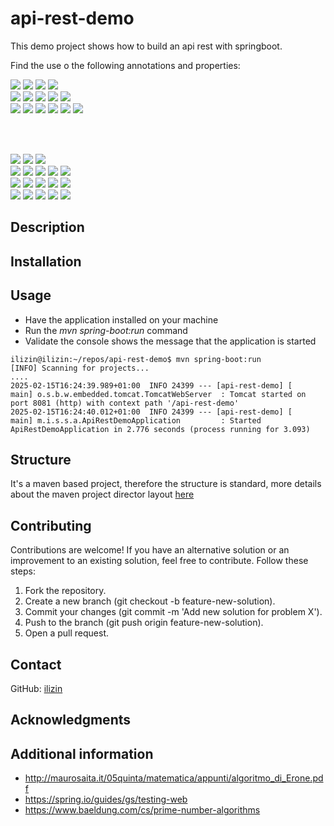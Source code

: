 # api-rest-demo

This demo project shows how to build an api rest with springboot.

Find the use o the following annotations and properties:

<img src="https://img.shields.io/badge/@Configuration-8A2BE2"/>
<img src="https://img.shields.io/badge/@Bean-8A2BE2"/>
<img src="https://img.shields.io/badge/@RestController-8A2BE2"/>
<img src="https://img.shields.io/badge/@Value-8A2BE2"/> <br/>
<img src="https://img.shields.io/badge/@Autowired-8A2BE2"/>
<img src="https://img.shields.io/badge/@Qualifier-8A2BE2"/>
<img src="https://img.shields.io/badge/@GetMapping-8A2BE2"/>
<img src="https://img.shields.io/badge/@PathVariable-8A2BE2"/>
<img src="https://img.shields.io/badge/@Lazy-8A2BE2"/><br/>
<img src="https://img.shields.io/badge/@Service-8A2BE2"/>
<img src="https://img.shields.io/badge/@PostConstruct-8A2BE2"/>
<img src="https://img.shields.io/badge/@PreDestroy-8A2BE2"/>
<img src="https://img.shields.io/badge/@Primary-8A2BE2"/>
<img src="https://img.shields.io/badge/@Scope-8A2BE2"/>
<img src="https://img.shields.io/badge/@SpringBootApplication-8A2BE2"/>

<br/><br/>

<img src="https://img.shields.io/badge/management.endpoints.web.exposure.include-008000"/>
<img src="https://img.shields.io/badge/management.info.env.enabled-008000"/>
<img src="https://img.shields.io/badge/management.endpoints.web.exposure.exclude-008000"/><br/>
<img src="https://img.shields.io/badge/spring.security.user.name-008000"/>
<img src="https://img.shields.io/badge/spring.security.user.password-008000"/>
<img src="https://img.shields.io/badge/server.port-008000"/>
<img src="https://img.shields.io/badge/server.servlet.context--path-008000"/>
<img src="https://img.shields.io/badge/server.servlet.session.timeout-008000"/><br/>
<img src="https://img.shields.io/badge/logging.level-008000"/>
<img src="https://img.shields.io/badge/logging.file.name-008000"/>
<img src="https://img.shields.io/badge/spring.main.lazy--initialization-008000"/>
<img src="https://img.shields.io/badge/spring.application.name-008000"/>
<img src="https://img.shields.io/badge/spring.main.banner--mode-008000"/><br/>
<img src="https://img.shields.io/badge/logging.level-008000"/>
<img src="https://img.shields.io/badge/spring.banner.location-008000"/>
<img src="https://img.shields.io/badge/springdoc.swagger--ui.enabled-008000"/>
<img src="https://img.shields.io/badge/spring.banner.location-008000"/>
<img src="https://img.shields.io/badge/springdoc.api--docs.enabled=-008000"/>


## Description

## Installation

## Usage

* Have the application installed on your machine
* Run the <i>mvn spring-boot:run</i> command
* Validate the console shows the message that the application is started
```
ilizin@ilizin:~/repos/api-rest-demo$ mvn spring-boot:run
[INFO] Scanning for projects...
....
2025-02-15T16:24:39.989+01:00  INFO 24399 --- [api-rest-demo] [           main] o.s.b.w.embedded.tomcat.TomcatWebServer  : Tomcat started on port 8081 (http) with context path '/api-rest-demo'
2025-02-15T16:24:40.012+01:00  INFO 24399 --- [api-rest-demo] [           main] m.i.s.s.a.ApiRestDemoApplication         : Started ApiRestDemoApplication in 2.776 seconds (process running for 3.093)
```

## Structure

It's a maven based project, therefore the structure is standard, more details about the maven project director layout  [here](https://maven.apache.org/guides/introduction/introduction-to-the-standard-directory-layout.html)

## Contributing

Contributions are welcome! If you have an alternative solution or an improvement to an existing solution, feel free to contribute. Follow these steps:

1. Fork the repository.
2. Create a new branch (git checkout -b feature-new-solution).
3. Commit your changes (git commit -m 'Add new solution for problem X').
4. Push to the branch (git push origin feature-new-solution).
5. Open a pull request.

## Contact

GitHub: [ilizin](https://github.com/ilizin)

## Acknowledgments

## Additional information

* http://maurosaita.it/05quinta/matematica/appunti/algoritmo_di_Erone.pdf
* https://spring.io/guides/gs/testing-web
* https://www.baeldung.com/cs/prime-number-algorithms